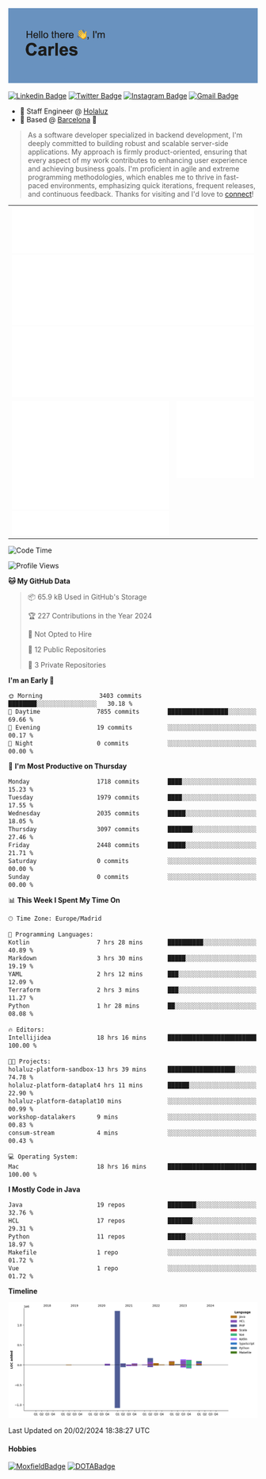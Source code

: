 <img src="header.png" alt="header">

[![Linkedin Badge](https://img.shields.io/badge/-cdespona-blue?style=flat&logo=Linkedin&logoColor=white&link=https://www.linkedin.com/in/carles-david-espona-casas-56219b11/)](https://www.linkedin.com/in/carles-david-espona-casas-56219b11/)
[![Twitter Badge](https://img.shields.io/badge/-@__cdespona-1ca0f1?style=flat&labelColor=1ca0f1&logo=twitter&logoColor=white&link=https://twitter.com/CDEspona)](https://twitter.com/CDEspona)
[![Instagram Badge](https://img.shields.io/badge/-@__cdespona-purple?style=flat&logo=instagram&logoColor=white&link=https://www.instagram.com/cdespona/)](https://www.instagram.com/cdespona/)
[![Gmail Badge](https://img.shields.io/badge/-cdespona-c14438?style=flat&logo=Gmail&logoColor=white&link=mailto:cdespona@gmail.com)](mailto:cdespona@gmail.com)

* 🔭 Staff Engineer @ [Holaluz](https://holaluz.com)
* 🏡 Based @ [Barcelona](https://www.google.es/maps/place/Barcelona) 💜

> As a software developer specialized in backend development, I'm deeply committed to building robust and scalable server-side applications. My approach is firmly product-oriented, ensuring that every aspect of my work contributes to enhancing user experience and achieving business goals. I'm proficient in agile and extreme programming methodologies, which enables me to thrive in fast-paced environments, emphasizing quick iterations, frequent releases, and continuous feedback. Thanks for visiting and I'd love to [connect](https://www.linkedin.com/in/carles-david-espona-casas-56219b11/)!

<table style="border-collapse: collapse; border: none;"> 
  <tbody>
  <tr style="border: none;">
    <td colspan="2" style="border: none; vertical-align: top;">
      <img src="summary.svg" alt="summary">
      <img src="activity-community.svg" alt="act-comm">
      <img src="repositories.svg" alt="repo">
    </td>
  </tr>
  <tr>
    <td style="border: none; vertical-align: top;">
      <img src="metrics.plugin.isocalendar.fullyear.svg" alt="calendar">
      <img src="topics.svg" alt="topics">
    </td>
    <td style="border: none; vertical-align: top;">
      <img src="achievements.svg" alt="achievements">
    </td>
  </tr>
  </tbody>
</table>

<!--START_SECTION:waka-->
![Code Time](http://img.shields.io/badge/Code%20Time-43%20hrs%2013%20mins-blue)

![Profile Views](http://img.shields.io/badge/Profile%20Views-0-blue)

**🐱 My GitHub Data** 

> 📦 65.9 kB Used in GitHub's Storage 
 > 
> 🏆 227 Contributions in the Year 2024
 > 
> 🚫 Not Opted to Hire
 > 
> 📜 12 Public Repositories 
 > 
> 🔑 3 Private Repositories 
 > 
**I'm an Early 🐤** 

```text
🌞 Morning                3403 commits        ████████░░░░░░░░░░░░░░░░░   30.18 % 
🌆 Daytime                7855 commits        █████████████████░░░░░░░░   69.66 % 
🌃 Evening                19 commits          ░░░░░░░░░░░░░░░░░░░░░░░░░   00.17 % 
🌙 Night                  0 commits           ░░░░░░░░░░░░░░░░░░░░░░░░░   00.00 % 
```
📅 **I'm Most Productive on Thursday** 

```text
Monday                   1718 commits        ████░░░░░░░░░░░░░░░░░░░░░   15.23 % 
Tuesday                  1979 commits        ████░░░░░░░░░░░░░░░░░░░░░   17.55 % 
Wednesday                2035 commits        █████░░░░░░░░░░░░░░░░░░░░   18.05 % 
Thursday                 3097 commits        ███████░░░░░░░░░░░░░░░░░░   27.46 % 
Friday                   2448 commits        █████░░░░░░░░░░░░░░░░░░░░   21.71 % 
Saturday                 0 commits           ░░░░░░░░░░░░░░░░░░░░░░░░░   00.00 % 
Sunday                   0 commits           ░░░░░░░░░░░░░░░░░░░░░░░░░   00.00 % 
```


📊 **This Week I Spent My Time On** 

```text
🕑︎ Time Zone: Europe/Madrid

💬 Programming Languages: 
Kotlin                   7 hrs 28 mins       ██████████░░░░░░░░░░░░░░░   40.89 % 
Markdown                 3 hrs 30 mins       █████░░░░░░░░░░░░░░░░░░░░   19.19 % 
YAML                     2 hrs 12 mins       ███░░░░░░░░░░░░░░░░░░░░░░   12.09 % 
Terraform                2 hrs 3 mins        ███░░░░░░░░░░░░░░░░░░░░░░   11.27 % 
Python                   1 hr 28 mins        ██░░░░░░░░░░░░░░░░░░░░░░░   08.08 % 

🔥 Editors: 
Intellijidea             18 hrs 16 mins      █████████████████████████   100.00 % 

🐱‍💻 Projects: 
holaluz-platform-sandbox-13 hrs 39 mins      ███████████████████░░░░░░   74.78 % 
holaluz-platform-dataplat4 hrs 11 mins       ██████░░░░░░░░░░░░░░░░░░░   22.90 % 
holaluz-platform-dataplat10 mins             ░░░░░░░░░░░░░░░░░░░░░░░░░   00.99 % 
workshop-datalakers      9 mins              ░░░░░░░░░░░░░░░░░░░░░░░░░   00.83 % 
consum-stream            4 mins              ░░░░░░░░░░░░░░░░░░░░░░░░░   00.43 % 

💻 Operating System: 
Mac                      18 hrs 16 mins      █████████████████████████   100.00 % 
```

**I Mostly Code in Java** 

```text
Java                     19 repos            ████████░░░░░░░░░░░░░░░░░   32.76 % 
HCL                      17 repos            ███████░░░░░░░░░░░░░░░░░░   29.31 % 
Python                   11 repos            █████░░░░░░░░░░░░░░░░░░░░   18.97 % 
Makefile                 1 repo              ░░░░░░░░░░░░░░░░░░░░░░░░░   01.72 % 
Vue                      1 repo              ░░░░░░░░░░░░░░░░░░░░░░░░░   01.72 % 
```



**Timeline**

![Lines of Code chart](https://raw.githubusercontent.com/cdespona/cdespona/main/assets/bar_graph.png)


 Last Updated on 20/02/2024 18:38:27 UTC
<!--END_SECTION:waka-->

#### Hobbies
[![MoxfieldBadge](https://img.shields.io/badge/MTG%20Commander-Cdespona-8A2BE2)](https://www.moxfield.com/users/Cdespona)
[![DOTABadge](https://img.shields.io/badge/DOTA2-GRV-red)](https://es.dotabuff.com/players/63807915)
